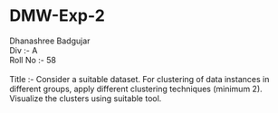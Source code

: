 # DMW-Exp-2
Dhanashree Badgujar
<br>
Div :- A
<br>
Roll No :- 58
<br>
<br>
Title :- Consider a suitable dataset. For clustering of data instances in different groups, apply different clustering techniques (minimum 2). Visualize the clusters using suitable tool.
